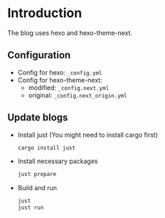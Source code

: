 # Introduction

The blog uses hexo and hexo-theme-next.

## Configuration

* Config for hexo: `_config.yml`
* Config for hexo-theme-next:
  * modified: `_config.next.yml`
  * original: `_config.next_origin.yml`

## Update blogs

* Install just (You might need to install cargo first)

   ```bash
   cargo install just
   ```

* Install necessary packages

   ```bash
   just prepare
   ```

* Build and run

  ```bash
  just
  just run
  ```

